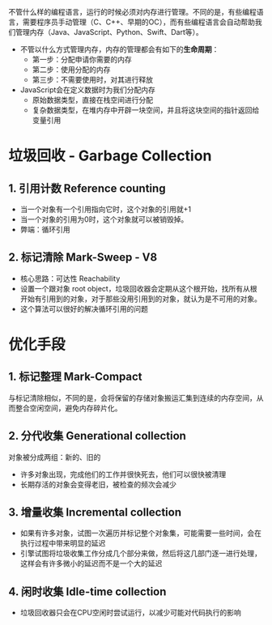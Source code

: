 不管什么样的编程语言，运行的时候必须对内存进行管理。不同的是，有些编程语言，需要程序员手动管理（C、C++、早期的OC），而有些编程语言会自动帮助我们管理内存（Java、JavaScript、Python、Swift、Dart等）。

- 不管以什么方式管理内存，内存的管理都会有如下的**生命周期**：
    - 第一步：分配申请你需要的内存
    - 第二步：使用分配的内存
    - 第三步：不需要使用时，对其进行释放
- JavaScript会在定义数据时为我们分配内存
    - 原始数据类型，直接在栈空间进行分配
    - 复杂数据类型，在堆内存中开辟一块空间，并且将这块空间的指针返回给变量引用

# 垃圾回收 - Garbage Collection

## 1. 引用计数  Reference counting

- 当一个对象有一个引用指向它时，这个对象的引用就+1
- 当一个对象的引用为0时，这个对象就可以被销毁掉。
- 弊端：循环引用

## 2. 标记清除  Mark-Sweep - V8

- 核心思路：可达性 Reachability
- 设置一个跟对象 root object，垃圾回收器会定期从这个根开始，找所有从根开始有引用到的对象，对于那些没用引用到的对象，就认为是不可用的对象。
- 这个算法可以很好的解决循环引用的问题

# 优化手段

## 1. 标记整理 Mark-Compact

与标记清除相似，不同的是，会将保留的存储对象搬运汇集到连续的内存空间，从而整合空闲空间，避免内存碎片化。

## 2. 分代收集 Generational collection

对象被分成两组：新的、旧的

- 许多对象出现，完成他们的工作并很快死去，他们可以很快被清理
- 长期存活的对象会变得老旧，被检查的频次会减少

## 3. 增量收集 Incremental collection

- 如果有许多对象，试图一次遍历并标记整个对象集，可能需要一些时间，会在执行过程中带来明显的延迟
- 引擎试图将垃圾收集工作分成几个部分来做，然后将这几部门逐一进行处理，这样会有许多微小的延迟而不是一个大的延迟

## 4. 闲时收集 Idle-time collection

- 垃圾回收器只会在CPU空闲时尝试运行，以减少可能对代码执行的影响